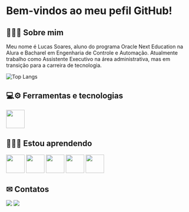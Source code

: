 # Bem-vindos ao meu pefil GitHub!

## 🙋🏽‍♂️ Sobre mim
Meu nome é Lucas Soares, aluno do programa Oracle Next Education na Alura e Bacharel em Engenharia de Controle e Automação. 
Atualmente trabalho como Assistente Executivo na área administrativa, mas em transição para a carreira de tecnologia. 

![Top Langs](https://github-readme-stats.vercel.app/api/top-langs/?username=lucastnsoares&layout=compact&langs_count=8&theme=default)


## 💻⚙️ Ferramentas e tecnologias
<img src="https://cdn.jsdelivr.net/gh/devicons/devicon@latest/icons/cplusplus/cplusplus-original.svg" height=50px width=50px/>
          

## 👨🏽‍💻 Estou aprendendo 
<img src="https://cdn.jsdelivr.net/gh/devicons/devicon@latest/icons/css3/css3-original-wordmark.svg" height=50px width=50px /> <img src="https://cdn.jsdelivr.net/gh/devicons/devicon@latest/icons/html5/html5-original-wordmark.svg" height=50px width=50px />  <img src="https://cdn.jsdelivr.net/gh/devicons/devicon@latest/icons/javascript/javascript-original.svg" height=50px width=50px /> <img src="https://cdn.jsdelivr.net/gh/devicons/devicon@latest/icons/typescript/typescript-original.svg" height=50px width=50px /> <img src="https://cdn.jsdelivr.net/gh/devicons/devicon@latest/icons/java/java-original-wordmark.svg" height=50px width=50px />



## ✉ Contatos
<div>
<a href="https://instagram.com/lucastnsoares" target="_blank"><img loading="lazy" src="https://img.shields.io/badge/-Instagram-%23E4405F?style=for-the-badge&logo=instagram&logoColor=white" target="_blank"></a>
<a href="https://www.linkedin.com/in/lucass-soaress" target="_blank"><img loading="lazy" src="https://img.shields.io/badge/-LinkedIn-%230077B5?style=for-the-badge&logo=linkedin&logoColor=white" target="_blank"></a>   
</div>
          


<!--
**lucastnsoares/lucastnsoares** is a ✨ _special_ ✨ repository because its `README.md` (this file) appears on your GitHub profile.

Here are some ideas to get you started:

- 🔭 I’m currently working on ...
- 🌱 I’m currently learning ...
- 👯 I’m looking to collaborate on ...
- 🤔 I’m looking for help with ...
- 💬 Ask me about ...
- 📫 How to reach me: ...
- 😄 Pronouns: ...
- ⚡ Fun fact: ...
-->
